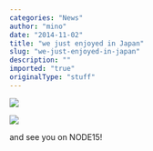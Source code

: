 ```yaml
---
categories: "News"
author: "mino"
date: "2014-11-02"
title: "we just enjoyed in Japan"
slug: "we-just-enjoyed-in-japan"
description: ""
imported: "true"
originalType: "stuff"
---
```



![](image_0.jpg) 

![](image_1.jpg) 

and see you on NODE15!
